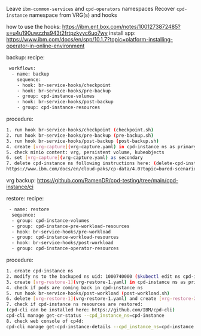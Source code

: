 Leave `ibm-common-services` and `cpd-operators` namespaces
Recover `cpd-instance` namespace from VRG(s) and hooks

how to use the hooks:
https://ibm.ent.box.com/notes/1001273872485?s=u4u190uwzzhs943t2frtpzkyyc6uo7wy
install spp:
https://www.ibm.com/docs/en/spp/10.1.7?topic=platform-installing-operator-in-online-environment

backup:
  recipe:
  ```sh
   workflows:
    - name: backup
      sequence:
      - hook: br-service-hooks/checkpoint
      - hook: br-service-hooks/pre-backup
      - group: cpd-instance-volumes
      - hook: br-service-hooks/post-backup
      - group: cpd-instance-resources
  ```

  procedure:
  ```sh
  1. run hook br-service-hooks/checkpoint (checkpoint.sh)
  2. run hook br-service-hooks/pre-backup (pre-backup.sh)
  3. run hook br-service-hooks/post-backup (post-backup.sh)
  4. create [vrg-capture](vrg-capture.yaml) in cpd-instance ns as primary and wait for clusterdataprotected
  5. check minio content: vrg, persistent volume, kubeobjects
  6. set [vrg-capture](vrg-capture.yaml) as secondary
  7. delete cpd-instance ns following instructions here: (delete-cpd-instance.sh)
  https://www.ibm.com/docs/en/cloud-paks/cp-data/4.0?topic=bured-scenario-backing-up-restoring-instance-cloud-pak-data-same-cluster 
  ```
vrg backup:  https://github.com/RamenDR/cpd-testing/tree/main/cpd-instance/ci

restore:
  recipe:
  ```sh
   - name: restore
    sequence:
    - group: cpd-instance-volumes
    - group: cpd-instance-pre-workload-resources
    - hook: br-service-hooks/pre-workload
    - group: cpd-instance-workload-resources
    - hook: br-service-hooks/post-workload
    - group: cpd-instance-operator-resources
  ```
    
  procedure:
  ```sh
  1. create cpd-instance ns
  2. modify ns to the backuped ns uid: 1000740000 ($kubectl edit ns cpd-instance)
  3. create [vrg-restore-1](vrg-restore-1.yaml) in cpd-instance ns as primary and wait for clusterdataready
  4. check if pods are coming back in cpd-instance ns
  5. run hook br-service-hooks/post-workload (post-workload.sh)
  6. delete [vrg-restore-1](vrg-restore-1.yaml) and create [vrg-restore-2](vrg-restore-2.yaml) in cpd-instance ns as primary and wait for clusterdataready
  7. check if cpd-instance ns resources are restored: 
  (cpd-cli can be installed here: https://github.com/IBM/cpd-cli)
  cpd-cli manage get-cr-status --cpd_instance_ns=cpd-instance
  8. check web console of cp4d: 
  cpd-cli manage get-cpd-instance-details --cpd_instance_ns=cpd-instance --get_admin_initial_credentials=true
  ```
